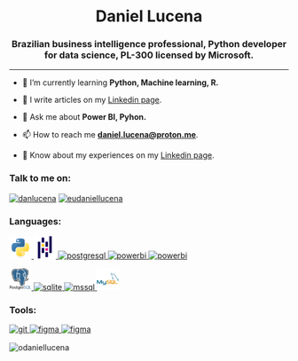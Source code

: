 <h1 align="center">Daniel Lucena</h1>
<h3 align="center">Brazilian business intelligence professional, Python developer for data science, PL-300 licensed by Microsoft.</h3>

---

- 🌱 I’m currently learning **Python, Machine learning, R.**

- 📝 I write articles on my [Linkedin page](https://www.linkedin.com/in/daniells1/).

- 💬 Ask me about **Power BI, Pyhon.**

- 📫 How to reach me **daniel.lucena@proton.me**.

- 📄 Know about my experiences on my [Linkedin page](https://www.linkedin.com/in/daniells1/).

<h3 align="left">Talk to me on:</h3>
<p align="left">
<a href="https://linkedin.com/in/danlucena" target="blank"><img align="center" src="https://raw.githubusercontent.com/rahuldkjain/github-profile-readme-generator/master/src/images/icons/Social/linked-in-alt.svg" alt="danlucena" height="30" width="40" /></a>
<a href="https://instagram.com/eudaniellucena" target="blank"><img align="center" src="https://raw.githubusercontent.com/rahuldkjain/github-profile-readme-generator/master/src/images/icons/Social/instagram.svg" alt="eudaniellucena" height="30" width="40" /></a>
<!-- <a href="https://kaggle.com/daniells1" target="blank"><img align="center" src="https://raw.githubusercontent.com/rahuldkjain/github-profile-readme-generator/master/src/images/icons/Social/kaggle.svg" alt="daniells1" height="30" width="40" /></a> -->
</p>

<h3 align="left">Languages:</h3>
<p align="left">
<a href="https://www.python.org" target="_blank" rel="noreferrer"> <img src="https://raw.githubusercontent.com/devicons/devicon/master/icons/python/python-original.svg" alt="python" width="40" height="40"/> </a>
<a href="https://pandas.pydata.org/" target="_blank" rel="noreferrer"> <img src="https://raw.githubusercontent.com/devicons/devicon/2ae2a900d2f041da66e950e4d48052658d850630/icons/pandas/pandas-original.svg" alt="pandas" width="40" height="40"/> </a>
<!-- <a href="https://seaborn.pydata.org/" target="_blank" rel="noreferrer"> <img src="https://seaborn.pydata.org/_images/logo-mark-lightbg.svg" alt="seaborn" width="40" height="40"/> </a> -->
<a href="https://www.r-project.org/" target="_blank" rel="noreferrer"> <img src="https://iconape.com/wp-content/files/en/371366/svg/371366.svg" alt="postgresql" width="40" height="40"/> </a>
<a href="https://powerbi.microsoft.com/en-us/desktop/" target="_blank" rel="noreferrer"> <img src="https://raw.githubusercontent.com/microsoft/PowerBI-Icons/2bf1c982fb24528eee1559a96a25eb534c175cfd/SVG/Power-BI.svg" alt="powerbi" width="40" height="40"/> </a>
<a href="https://www.tableau.com/" target="_blank" rel="noreferrer"> <img src="https://iconape.com/wp-content/png_logo_vector/tableau-software.png" alt="powerbi" width="40" height="40"/> </a>

<a href="https://www.postgresql.org" target="_blank" rel="noreferrer"> <img src="https://raw.githubusercontent.com/devicons/devicon/master/icons/postgresql/postgresql-original-wordmark.svg" alt="postgresql" width="40" height="40"/> </a>
<a href="https://www.sqlite.org/" target="_blank" rel="noreferrer"> <img src="https://www.vectorlogo.zone/logos/sqlite/sqlite-icon.svg" alt="sqlite" width="40" height="40"/> </a>
<a href="https://www.microsoft.com/en-us/sql-server" target="_blank" rel="noreferrer"> <img src="https://www.svgrepo.com/show/303229/microsoft-sql-server-logo.svg" alt="mssql" width="40" height="40"/> </a>
<a href="https://www.mysql.com/" target="_blank" rel="noreferrer"> <img src="https://raw.githubusercontent.com/devicons/devicon/master/icons/mysql/mysql-original-wordmark.svg" alt="mysql" width="40" height="40"/> </a>

<h3 align="left">Tools:</h3>
<p align="left">
<a href="https://git-scm.com/" target="_blank" rel="noreferrer"> <img src="https://www.vectorlogo.zone/logos/git-scm/git-scm-icon.svg" alt="git" width="40" height="40"/> </a>
<a href="https://www.figma.com/" target="_blank" rel="noreferrer"> <img src="https://www.vectorlogo.zone/logos/figma/figma-icon.svg" alt="figma" width="40" height="40"/> </a>
<a href="https://www.gimp.org/" target="_blank" rel="noreferrer"> <img src="https://www.vectorlogo.zone/logos/gimp/gimp-icon.svg" alt="figma" width="40" height="40"/> </a>

</p>

<p><img align="center" src="https://github-readme-stats.vercel.app/api/top-langs?username=odaniellucena&show_icons=true&locale=en&layout=compact" alt="odaniellucena" /></p>
<!-- <p>&nbsp;<img align="center" src="https://github-readme-stats.vercel.app/api?username=odaniellucena&show_icons=true&locale=en" alt="odaniellucena" /></p> -->
<!-- <p><img align="center" src="https://github-readme-streak-stats.herokuapp.com/?user=odaniellucena&" alt="odaniellucena" /></p> -->
